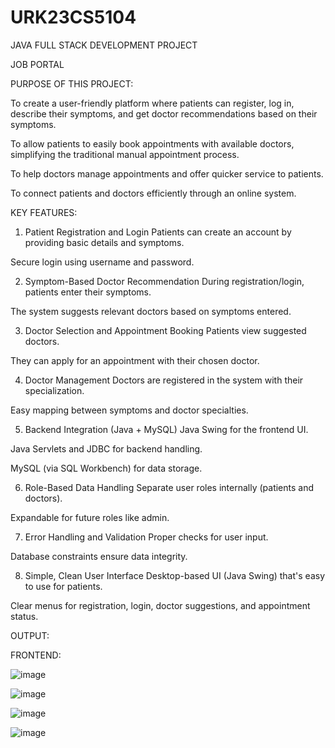 # URK23CS5104
JAVA FULL STACK DEVELOPMENT PROJECT

JOB PORTAL

PURPOSE OF THIS PROJECT:

To create a user-friendly platform where patients can register, log in, describe their symptoms, and get doctor recommendations based on their symptoms.

To allow patients to easily book appointments with available doctors, simplifying the traditional manual appointment process.

To help doctors manage appointments and offer quicker service to patients.

To connect patients and doctors efficiently through an online system.

KEY FEATURES:

1. Patient Registration and Login
Patients can create an account by providing basic details and symptoms.

Secure login using username and password.

2. Symptom-Based Doctor Recommendation
During registration/login, patients enter their symptoms.

The system suggests relevant doctors based on symptoms entered.

3. Doctor Selection and Appointment Booking
Patients view suggested doctors.

They can apply for an appointment with their chosen doctor.

4. Doctor Management
Doctors are registered in the system with their specialization.

Easy mapping between symptoms and doctor specialties.

5. Backend Integration (Java + MySQL)
Java Swing for the frontend UI.

Java Servlets and JDBC for backend handling.

MySQL (via SQL Workbench) for data storage.

6. Role-Based Data Handling
Separate user roles internally (patients and doctors).

Expandable for future roles like admin.

7. Error Handling and Validation
Proper checks for user input.

Database constraints ensure data integrity.

8. Simple, Clean User Interface
Desktop-based UI (Java Swing) that's easy to use for patients.

Clear menus for registration, login, doctor suggestions, and appointment status.

OUTPUT:

FRONTEND:


![image](https://github.com/user-attachments/assets/bf22550e-5b00-45d0-b943-461e2216f779)


![image](https://github.com/user-attachments/assets/88a56d1f-70f8-4daa-8b66-f69f07eabf9a)


![image](https://github.com/user-attachments/assets/8bb399af-eb82-44dc-bcf6-80c384aa6318)


![image](https://github.com/user-attachments/assets/988ead9b-d658-4ab6-84af-ea92dfa42365)


